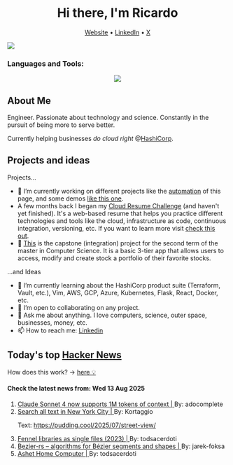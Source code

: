 
<!-- This is an HTML comment in your markdown file -->

<h1 align="center">Hi there, I'm Ricardo</h1>
<p align="center">
  <a href="https://ricardorompar.com" target="_blank">Website</a> •
  <a href="https://www.linkedin.com/in/ricardorompar/" target="_blank">LinkedIn</a> •
  <a href="https://twitter.com/ricardorompar" target="_blank">X</a>
</p>
<img src="https://badges.pufler.dev/visits/{ricardorompar}/{ricardorompar}"/>

<h3 align="left">Languages and Tools:</h3>
<p align="center">
  <a href="https://skillicons.dev" target="_blank">
    <img src="https://skillicons.dev/icons?i=terraform,aws,gcp,azure,git,python,kubernetes,react,js,docker,ubuntu" />
  </a>
</p>

<h2>About Me</h2>
Engineer. Passionate about technology and science. Constantly in the pursuit of being more to serve better.

Currently helping businesses <i>do cloud right</i> @<a href="https://github.com/hashicorp" target="_blank">HashiCorp</a>.

<h2>Projects and ideas</h2>
Projects...
<ul>
  <li>🔭 I’m currently working on different projects like the <a href="https://github.com/ricardorompar/ricardorompar/blob/main/automate.py">automation</a> of this page, and some demos <a href="https://github.com/ricardorompar/boundary-ansible-demo">like this one</a>.
  </li>

  <li >A few months back I began my <a href="https://github.com/ricardorompar/cloudResumeChallenge">Cloud Resume Challenge</a> (and haven't yet finished). It's a web-based resume that helps you practice different technologies and tools like the cloud, infrastructure as code, continuous integration, versioning, etc. If you want to learn more visit <a href="https://cloudresumechallenge.dev/docs/the-challenge/aws/" target="_blank">check this out</a>.
  </li>

  <li>🔭 <a href="https://github.com/ricardorompar/capstoneT2">This</a> is the capstone (integration) project for the second term of the master in Computer Science. It is a basic 3-tier app that allows users to access, modify and create stock a portfolio of their favorite stocks.
  </li>
</ul>
...and Ideas
<ul>
  <li>🌱 I’m currently learning about the HashiCorp product suite (Terraform, Vault, etc.), Vim, AWS, GCP, Azure, Kubernetes, Flask, React, Docker, etc.
  </li>
  <li>👯 I’m open to collaborating on any project.</li>
  <li>💬 Ask me about anything. I love computers, science, outer space, businesses, money, etc.</li>
  <li>📫 How to reach me: <a href="https://www.linkedin.com/in/ricardorompar/" target="_blank">Linkedin</a></li>
</ul>

<h2>Today's top <a href='https://news.ycombinator.com/' target="_blank">Hacker News</a></h2>
How does this work? -> <a href='./AUTOMATIC.md'>here 💡</a>

<h4>Check the latest news from: Wed 13 Aug 2025</h4>
<ol>
<li>
    <a href=https://www.anthropic.com/news/1m-context target="_blank">
        Claude Sonnet 4 now supports 1M tokens of context |
    </a>
    By: adocomplete
</li>

<li>
    <a href=https://www.alltext.nyc/ target="_blank">
        Search all text in New York City |
    </a>
    By: Kortaggio
</li>

<p>
Text: <a href="https:&#x2F;&#x2F;pudding.cool&#x2F;2025&#x2F;07&#x2F;street-view&#x2F;" rel="nofollow">https:&#x2F;&#x2F;pudding.cool&#x2F;2025&#x2F;07&#x2F;street-view&#x2F;</a> </br>
</p>

<li>
    <a href=https://andreyor.st/posts/2023-08-27-fennel-libraries-as-single-files/ target="_blank">
        Fennel libraries as single files (2023) |
    </a>
    By: todsacerdoti
</li>

<li>
    <a href=https://graphite.rs/libraries/bezier-rs/ target="_blank">
        Bezier-rs – algorithms for Bézier segments and shapes |
    </a>
    By: jarek-foksa
</li>

<li>
    <a href=https://ashet.computer/ target="_blank">
        Ashet Home Computer |
    </a>
    By: todsacerdoti
</li>
</ol>